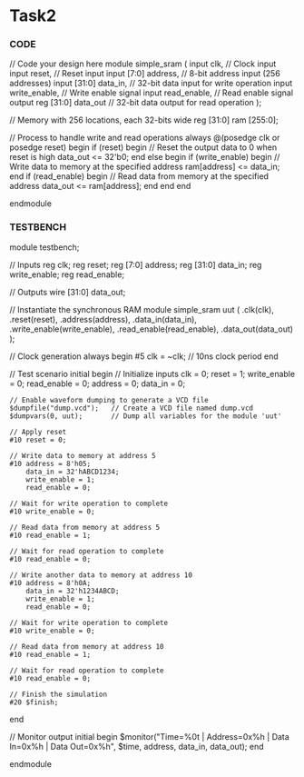 # Task2

### CODE


// Code your design here
module simple_sram (
    input clk,             // Clock input
    input reset,           // Reset input
    input [7:0] address,   // 8-bit address input (256 addresses)
    input [31:0] data_in,  // 32-bit data input for write operation
    input write_enable,    // Write enable signal
    input read_enable,     // Read enable signal
    output reg [31:0] data_out // 32-bit data output for read operation
);

// Memory with 256 locations, each 32-bits wide
reg [31:0] ram [255:0];

// Process to handle write and read operations
always @(posedge clk or posedge reset) begin
    if (reset) begin
        // Reset the output data to 0 when reset is high
        data_out <= 32'b0;
    end else begin
        if (write_enable) begin
            // Write data to memory at the specified address
            ram[address] <= data_in;
        end
        if (read_enable) begin
            // Read data from memory at the specified address
            data_out <= ram[address];
        end
    end
end

endmodule


### TESTBENCH


module testbench;

// Inputs
reg clk;
reg reset;
reg [7:0] address;
reg [31:0] data_in;
reg write_enable;
reg read_enable;

// Outputs
wire [31:0] data_out;

// Instantiate the synchronous RAM module
simple_sram uut (
    .clk(clk),
    .reset(reset),
    .address(address),
    .data_in(data_in),
    .write_enable(write_enable),
    .read_enable(read_enable),
    .data_out(data_out)
);

// Clock generation
always begin
    #5 clk = ~clk; // 10ns clock period
end

// Test scenario
initial begin
    // Initialize inputs
    clk = 0;
    reset = 1;
    write_enable = 0;
    read_enable = 0;
    address = 0;
    data_in = 0;

    // Enable waveform dumping to generate a VCD file
    $dumpfile("dump.vcd");   // Create a VCD file named dump.vcd
    $dumpvars(0, uut);       // Dump all variables for the module 'uut'

    // Apply reset
    #10 reset = 0;

    // Write data to memory at address 5
    #10 address = 8'h05;
        data_in = 32'hABCD1234;
        write_enable = 1;
        read_enable = 0;
    
    // Wait for write operation to complete
    #10 write_enable = 0;

    // Read data from memory at address 5
    #10 read_enable = 1;
    
    // Wait for read operation to complete
    #10 read_enable = 0;
    
    // Write another data to memory at address 10
    #10 address = 8'h0A;
        data_in = 32'h1234ABCD;
        write_enable = 1;
        read_enable = 0;

    // Wait for write operation to complete
    #10 write_enable = 0;

    // Read data from memory at address 10
    #10 read_enable = 1;

    // Wait for read operation to complete
    #10 read_enable = 0;

    // Finish the simulation
    #20 $finish;
end

// Monitor output
initial begin
    $monitor("Time=%0t | Address=0x%h | Data In=0x%h | Data Out=0x%h", $time, address, data_in, data_out);
end

endmodule

